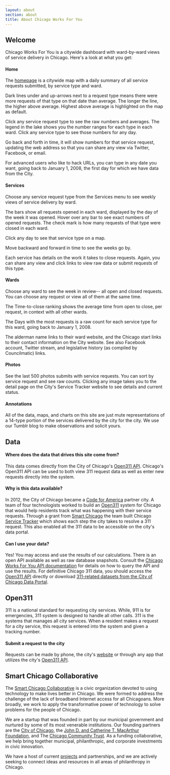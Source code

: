 ```yaml
---
layout: about
section: about
title: About Chicago Works For You
---
```


## Welcome

Chicago Works For You is a citywide dashboard with ward-by-ward views of service delivery in Chicago. Here's a look at what you get:

#### Home

The [homepage](/) is a citywide map with a daily summary of all service requests submitted, by service type and ward.

Dark lines under and up-arrows next to a request type means there were more requests of that type on that date than average. The longer the line, the higher above average. Highest above average is highlighted on the map as default.

Click any service request type to see the raw numbers and averages. The legend in the lake shows you the number ranges for each type in each ward. Click any service type to see those numbers for any day.

Go back and forth in time, it will show numbers for that service request, updating the web address so that you can share any view via Twitter, Facebook, or email.

For advanced users who like to hack URLs, you can type in any date you want, going back to January 1, 2008, the first day for which we have data from the City.

#### Services

Choose any service request type from the Services menu to see weekly views of service delivery by ward.

The bars show all requests opened in each ward, displayed by the day of the week it was opened. Hover over any bar to see exact numbers of opened requests. The check mark is how many requests of that type were closed in each ward.

Click any day to see that service type on a map.

Move backward and forward in time to see the weeks go by.

Each service has details on the work it takes to close requests. Again, you can share any view and click links to view raw data or submit requests of this type.

#### Wards

Choose any ward to see the week in review-- all open and closed requests. You can choose any request or view all of them at the same time.

The Time-to-close ranking shows the average time from open to close, per request, in context with all other wards.

The Days with the most requests is a raw count for each service type for this ward, going back to January 1, 2008.

The alderman name links to their ward website, and the Chicago start links to their contact information on the City website. See also Facebook account, Twitter stream, and legislative history (as compiled by Councilmatic) links.

#### Photos

See the last 500 photos submits with service requests. You can sort by service request and see raw counts. Clicking any image takes you to the detail page on the City's Service Tracker website to see details and current status.

#### Annotations

All of the data, maps, and charts on this site are just mute representations of a 14-type portion of the services delivered by the city for the city. We use our Tumblr blog to make observations and solicit yours.

## Data

#### Where does the data that drives this site come from?

This data comes directly from the City of Chicago's [Open311 API](http://dev.cityofchicago.org/docs/api). Chicago's Open311 API can be used to both view 311 request data as well as enter new requests directly into the system.

#### Why is this data available?

In 2012, the City of Chicago became a [Code for America](http://codeforamerica.org/2012-partners/chicago/) partner city. A team of four technologists worked to build an [Open311](http://open311.org/) system for Chicago that would help residents track what was happening with their service requests. Through a grant from [Smart Chicago](http://smartchicagocollaborative.org) the team built Chicago [Service Tracker](http://servicetracker.cityofchicago.org/) which shows each step the city takes to resolve a 311 request. This also enabled all the 311 data to be accessible on the city's data portal.

#### Can I use your data?

Yes! You may access and use the results of our calculations. There is an open API available as well as raw database snapshots. Consult the [Chicago Works For You API documentation](https://github.com/smartchicago/chicagoworksforyou/blob/development/doc/API.md) for details on how to query the API and use the results. For definitive Chicago 311 data, you should access the [Open311 API](http://dev.cityofchicago.org/docs/api) directly or download [311-related datasets from the City of Chicago Data Portal](https://data.cityofchicago.org/browse?category=Service+Requests).

## Open311

311 is a national standard for requesting city services. While, 911 is for emergencies, 311 system is designed to handle all other calls. 311 is the systems that manages all city services. When a resident makes a request for a city service, this request is entered into the system and given a tracking number.

#### Submit a request to the city

Requests can be made by phone, the city's [website](http://www.cityofchicago.org/city/en/depts/311/supp_info/request_service.html) or through any app that utilizes the city's [Open311 API](http://dev.cityofchicago.org/docs/api).

## Smart Chicago Collaborative

The [Smart Chicago Collaborative](http://smartchicagocollaborative.org) is a civic organization devoted to using technology to make lives better in Chicago. We were formed to address the challenge of the lack of broadband Internet access for all Chicagoans. More broadly, we work to apply the transformative power of technology to solve problems for the people of Chicago.

We are a startup that was founded in part by our municipal government and nurtured by some of its most venerable institutions. Our founding partners are the [City of Chicago](http://cityofchicago.org), the [John D. and Catherine T. MacArthur Foundation](http://macfound.org), and The [Chicago Community Trust](http://cct.org). As a funding collaborative, we help bring together municipal, philanthropic, and corporate investments in civic innovation.

We have a host of current [projects](http://smartchicagoapps.org) and partnerships, and we are actively seeking to connect ideas and resources in all areas of philanthropy in Chicago.

